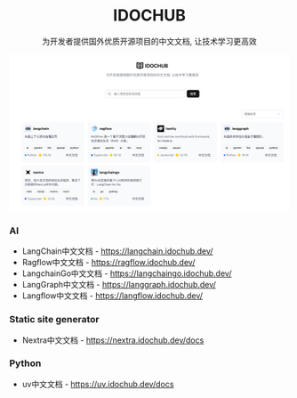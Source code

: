 <div align="center">
    <h1>IDOCHUB</h1>
    <p>为开发者提供国外优质开源项目的中文文档, 让技术学习更高效</p>
    <img src="/public/imgs/site.png" alt="站点截图" />
</div>

### AI
* LangChain中文文档 - https://langchain.idochub.dev/
* Ragflow中文文档 - https://ragflow.idochub.dev/
* LangchainGo中文文档 - https://langchaingo.idochub.dev/
* LangGraph中文文档 - https://langgraph.idochub.dev/
* Langflow中文文档 - https://langflow.idochub.dev/

### Static site generator
* Nextra中文文档 - https://nextra.idochub.dev/docs

### Python
* uv中文文档 - https://uv.idochub.dev/docs

